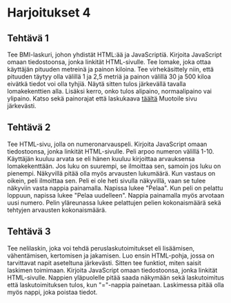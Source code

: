# Harjoitukset 4

## Tehtävä 1

Tee BMI-laskuri, johon yhdistät HTML:ää ja JavaScriptiä. Kirjoita JavaScript omaan tiedostoonsa, jonka linkität HTML-sivulle. Tee lomake, joka ottaa käyttäjän pituuden metreinä ja painon kiloina. Tee virhekäsittely niin, että pituuden täytyy olla välillä 1 ja 2,5 metriä ja painon välillä 30 ja 500 kiloa eivätkä tiedot voi olla tyhjiä. Näytä sitten tulos järkevällä tavalla lomakekenttien alla. Lisäksi kerro, onko tulos alipaino, normaalipaino vai ylipaino. Katso sekä painorajat että laskukaava [täältä](https://www.terveyskirjasto.fi/dlk01001)<base target="_blank"> Muotoile sivu järkevästi.

## Tehtävä 2

Tee HTML-sivu, jolla on numeronarvauspeli. Kirjoita JavaScript omaan tiedostoonsa, jonka linkität HTML-sivulle. Peli arpoo numeron välillä 1-10. Käyttäjän kuuluu arvata se eli hänen kuuluu kirjoittaa arvauksensa lomakekenttään. Jos luku on suurempi, se ilmoittaa sen, samoin jos luku on pienempi. Näkyvillä pitää olla myös arvausten lukumäärä. Kun vastaus on oikein, peli ilmoittaa sen. Peli ei ole heti sivulla näkyvillä, vaan se tulee näkyviin vasta nappia painamalla. Napissa lukee "Pelaa". Kun peli on pelattu loppuun, napissa lukee "Pelaa uudelleen". Nappia painamalla myös arvotaan uusi numero. Pelin yläreunassa lukee pelattujen pelien kokonaismäärä sekä tehtyjen arvausten kokonaismäärä.

## Tehtävä 3

Tee nelilaskin, joka voi tehdä peruslaskutoimitukset eli lisäämisen, vähentämisen, kertomisen ja jakamisen. Luo ensin HTML-pohja, jossa on tarvittavat napit aseteltuna järkevästi. Sitten tee funktiot, miten saisit laskimen toimimaan. Kirjoita JavaScript omaan tiedostoonsa, jonka linkität HTML-sivulle. Nappien yläpuolelle pitää saada näkymään sekä laskutoimitus että laskutoimituksen tulos, kun "="-nappia painetaan. Laskimessa pitää olla myös nappi, joka poistaa tiedot.